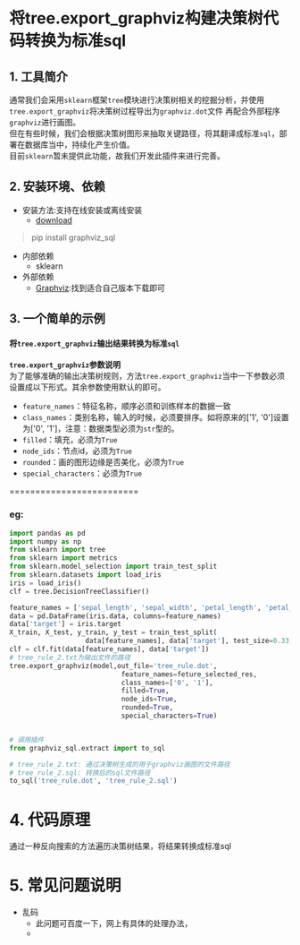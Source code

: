 # 将tree.export_graphviz构建决策树代码转换为标准sql
## 1. 工具简介
通常我们会采用`sklearn`框架`tree`模块进行决策树相关的挖掘分析，并使用`tree.export_graphviz`将决策树过程导出为`graphviz.dot`文件
再配合外部程序`graphviz`进行画图。  
但在有些时候，我们会根据决策树图形来抽取关键路径，将其翻译成标准`sql`，部署在数据库当中，持续化产生价值。  
目前`sklearn`暂未提供此功能，故我们开发此插件来进行完善。

## 2. 安装环境、依赖
- 安装方法:支持在线安装或离线安装
    - [download](https://pypi.org/manage/project/graphviz-sql/releases/)  
> pip install graphviz_sql
- 内部依赖
	- sklearn
- 外部依赖
	- [Graphviz](https://graphviz.gitlab.io/download/):找到适合自己版本下载即可



## 3. 一个简单的示例
#### 将`tree.export_graphviz`输出结果转换为标准`sql` 

**`tree.export_graphviz`参数说明**  
为了能够准确的输出决策树规则，方法`tree.export_graphviz`当中一下参数必须设置成以下形式。其余参数使用默认的即可。
- `feature_names`：特征名称，顺序必须和训练样本的数据一致  
- `class_names`：类别名称，输入的时候，必须要排序。如将原来的['1', '0']设置为['0', '1']，注意：数据类型必须为`str`型的。  
- `filled`：填充，必须为`True`  
- `node_ids`：节点id，必须为`True`  
- `rounded`：画的图形边缘是否美化，必须为`True`  
- `special_characters`：必须为`True`

=========================
### eg:
```python
import pandas as pd
import numpy as np
from sklearn import tree
from sklearn import metrics
from sklearn.model_selection import train_test_split
from sklearn.datasets import load_iris
iris = load_iris()
clf = tree.DecisionTreeClassifier()

feature_names = ['sepal_length', 'sepal_width', 'petal_length', 'petal_width']
data = pd.DataFrame(iris.data, columns=feature_names)
data['target'] = iris.target
X_train, X_test, y_train, y_test = train_test_split(
                   data[feature_names], data['target'], test_size=0.33, random_state=42)
clf = clf.fit(data[feature_names], data['target'])
# tree_rule_2.txt为输出文件的路径
tree.export_graphviz(model,out_file='tree_rule.dot',
                            feature_names=feture_selected_res,
                            class_names=['0', '1'],
                            filled=True,
                            node_ids=True,
                            rounded=True,
                            special_characters=True)


# 调用插件  
from graphviz_sql.extract import to_sql 

# tree_rule_2.txt: 通过决策树生成的用于graphviz画图的文件路径
# tree_rule_2.sql: 转换后的sql文件路径 
to_sql('tree_rule.dot', 'tree_rule_2.sql')
```
# 4. 代码原理
通过一种反向搜索的方法遍历决策树结果，将结果转换成标准sql
# 5. 常见问题说明
- 乱码
	- 此问题可百度一下，网上有具体的处理办法，
	- 
    
